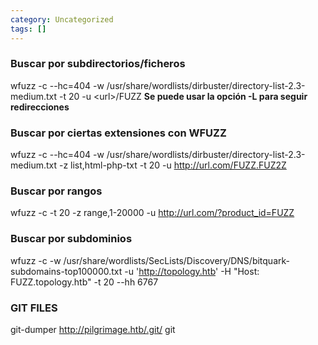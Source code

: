 ```yaml
---
category: Uncategorized
tags: []
---
```


### Buscar por subdirectorios/ficheros
wfuzz -c --hc=404 -w /usr/share/wordlists/dirbuster/directory-list-2.3-medium.txt -t 20 -u \<url\>/FUZZ
**Se puede usar la opción -L para seguir redirecciones**

### Buscar por ciertas extensiones con WFUZZ
wfuzz -c --hc=404 -w /usr/share/wordlists/dirbuster/directory-list-2.3-medium.txt -z list,html-php-txt -t 20 -u http://url.com/FUZZ.FUZ2Z 


### Buscar por rangos
wfuzz -c -t 20 -z range,1-20000 -u http://url.com/?product_id=FUZZ


### Buscar por subdominios
wfuzz -c -w /usr/share/wordlists/SecLists/Discovery/DNS/bitquark-subdomains-top100000.txt -u 'http://topology.htb' -H "Host: FUZZ.topology.htb" -t 20 --hh 6767


### GIT FILES

git-dumper http://pilgrimage.htb/.git/ git